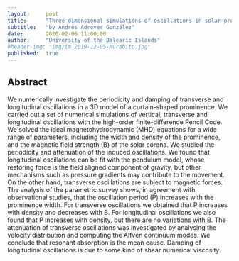 ```yaml
---
layout:     post
title:      "Three-dimensional simulations of oscillations in solar prominences"
subtitle:   "by Andrés Adrover González"
date:       2020-02-06 11:00:00
author:     "University of the Balearic Islands"
#header-img: "img/im_2019-12-05-Murabito.jpg"
published:  true
---
```


## Abstract
We numerically investigate the periodicity and damping of transverse and longitudinal oscillations in a 3D model of a curtain-shaped prominence. We carried out a set of numerical simulations of vertical, transverse and longitudinal oscillations with the high-order finite-difference Pencil Code. We solved the ideal magnetohydrodynamic (MHD) equations for a wide range of parameters, including the width and density of the prominence, and the magnetic field strength (B) of the solar corona. We studied the periodicity and attenuation of the induced oscillations. We found that longitudinal oscillations can be fit with the pendulum model, whose restoring force is the field aligned component of gravity, but other mechanisms such as pressure gradients may contribute to the movement. On the other hand, transverse oscillations are subject to magnetic forces. The analysis of the parametric survey shows, in agreement with observational studies, that the oscillation period (P) increases with the prominence width. For transverse oscillations we obtained that P increases with density and decreases with B. For longitudinal oscillations we also found that P increases with density, but there are no variations with B. The attenuation of transverse oscillations was investigated by analysing the velocity distribution and computing the Alfvén continuum modes. We conclude that resonant absorption is the mean cause. Damping of longitudinal oscillations is due to some kind of shear numerical viscosity.

